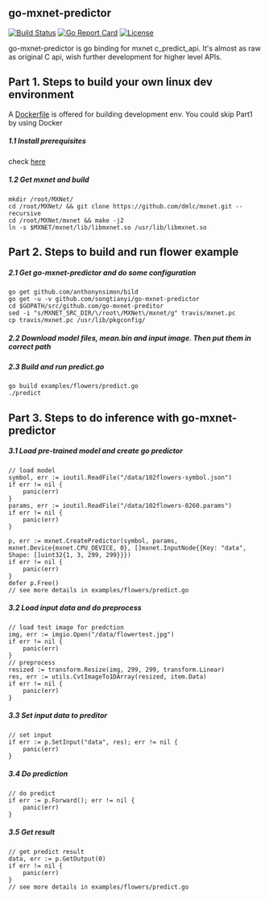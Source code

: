 ## go-mxnet-predictor

[![Build Status](https://travis-ci.org/songtianyi/go-mxnet-predictor.svg?branch=master)](https://travis-ci.org/songtianyi/go-mxnet-predictor)
[![Go Report Card](https://goreportcard.com/badge/github.com/songtianyi/go-mxnet-predictor)](https://goreportcard.com/report/github.com/songtianyi/go-mxnet-predictor)
[![License](https://img.shields.io/badge/License-Apache%202.0-blue.svg)](https://opensource.org/licenses/Apache-2.0)


go-mxnet-predictor is go binding for mxnet c_predict_api. It's almost as raw as original C api, wish further development for higher level APIs.


## Part 1. Steps to build your own linux dev environment
A [Dockerfile](https://github.com/songtianyi/docker-dev-envs/blob/master/gmp.Dockerfile) is offered for building development env. You could skip Part1 by using Docker

##### 1.1 Install prerequisites
check [here](http://mxnet.io/get_started/setup.html#prerequisites)

##### 1.2 Get mxnet and build
	mkdir /root/MXNet/
	cd /root/MXNet/ && git clone https://github.com/dmlc/mxnet.git --recursive
	cd /root/MXNet/mxnet && make -j2
	ln -s $MXNET/mxnet/lib/libmxnet.so /usr/lib/libmxnet.so


## Part 2. Steps to build and run flower example

##### 2.1 Get go-mxnet-predictor and do some configuration
	go get github.com/anthonynsimon/bild
    go get -u -v github.com/songtianyi/go-mxnet-predictor
    cd $GOPATH/src/github.com/go-mxnet-preditor	
    sed -i "s/MXNET_SRC_DIR/\/root\/MXNet\/mxnet/g" travis/mxnet.pc
	cp travis/mxnet.pc /usr/lib/pkgconfig/

##### 2.2 Download model files, mean.bin and input image. Then put them in correct path

##### 2.3 Build and run predict.go
	go build examples/flowers/predict.go
	./predict

## Part 3. Steps to do inference with go-mxnet-predictor
##### 3.1 Load pre-trained model and create go predictor
	// load model
	symbol, err := ioutil.ReadFile("/data/102flowers-symbol.json")
	if err != nil {
		panic(err)
	}
	params, err := ioutil.ReadFile("/data/102flowers-0260.params")
	if err != nil {
		panic(err)
	}

	p, err := mxnet.CreatePredictor(symbol, params, mxnet.Device{mxnet.CPU_DEVICE, 0}, []mxnet.InputNode{{Key: "data", Shape: []uint32{1, 3, 299, 299}}})
	if err != nil {
		panic(err)
	}
	defer p.Free()
	// see more details in examples/flowers/predict.go

##### 3.2 Load input data and do preprocess
	// load test image for predction
	img, err := imgio.Open("/data/flowertest.jpg")
	if err != nil {
		panic(err)
	}
	// preprocess
	resized := transform.Resize(img, 299, 299, transform.Linear)
	res, err := utils.CvtImageTo1DArray(resized, item.Data)
	if err != nil {
		panic(err)
	}

##### 3.3 Set input data to preditor
	// set input
	if err := p.SetInput("data", res); err != nil {
		panic(err)
	}
##### 3.4 Do prediction
	// do predict
	if err := p.Forward(); err != nil {
		panic(err)
	}

##### 3.5 Get result
	// get predict result
	data, err := p.GetOutput(0)
	if err != nil {
		panic(err)
	}
	// see more details in examples/flowers/predict.go
